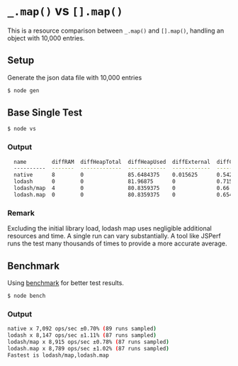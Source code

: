 # `_.map()` vs `[].map()`
This is a resource comparison between `_.map()` and `[].map()`, handling an object with 10,000 entries.

## Setup

Generate the json data file with 10,000 entries

```bash
$ node gen
```

## Base Single Test

```bash
$ node vs
```

### Output

```bash
  name        diffRAM  diffHeapTotal  diffHeapUsed  diffExternal  diffCPU  diffTime
  ----------  -------  -------------  ------------  ------------  -------  --------
  native      8        0              85.6484375    0.015625      0.542    1
  lodash      0        0              81.96875      0             0.715    1
  lodash/map  4        0              80.8359375    0             0.66     1
  lodash.map  0        0              80.8359375    0             0.654    0

```

### Remark
Excluding the initial library load, lodash map uses negligible additional resources and time.
A single run can vary substantially. A tool like JSPerf runs the test many thousands of times
to provide a more accurate average.

## Benchmark

Using [benchmark](https://benchmarkjs.com) for better test results.

```bash
$ node bench
```

### Output

```bash
native x 7,092 ops/sec ±0.70% (89 runs sampled)
lodash x 8,147 ops/sec ±1.11% (87 runs sampled)
lodash/map x 8,915 ops/sec ±0.78% (87 runs sampled)
lodash.map x 8,789 ops/sec ±1.02% (87 runs sampled)
Fastest is lodash/map,lodash.map
```
